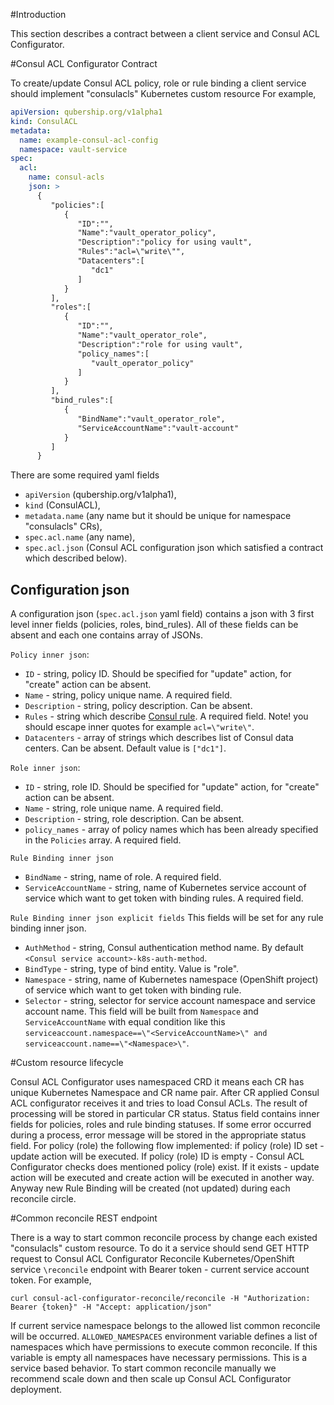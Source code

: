 #Introduction

This section describes a contract between a client service and Consul ACL Configurator.

#Consul ACL Configurator Contract

To create/update Consul ACL policy, role or rule binding a client service should implement "consulacls" Kubernetes custom resource
For example,
```yaml
apiVersion: qubership.org/v1alpha1
kind: ConsulACL
metadata:
  name: example-consul-acl-config
  namespace: vault-service
spec:
  acl:
    name: consul-acls
    json: >
      {
         "policies":[
            {
               "ID":"",
               "Name":"vault_operator_policy",
               "Description":"policy for using vault",
               "Rules":"acl=\"write\"",
               "Datacenters":[
                  "dc1"
               ]
            }
         ],
         "roles":[
            {
               "ID":"",
               "Name":"vault_operator_role",
               "Description":"role for using vault",
               "policy_names":[
                  "vault_operator_policy"
               ]
            }
         ],
         "bind_rules":[
            {
               "BindName":"vault_operator_role",
               "ServiceAccountName":"vault-account"
            }
         ]
      }
```
There are some required yaml fields 
- `apiVersion` (qubership.org/v1alpha1), 
- `kind` (ConsulACL), 
- `metadata.name` (any name but it should be unique for namespace "consulacls" CRs), 
- `spec.acl.name` (any name), 
- `spec.acl.json` (Consul ACL configuration json which satisfied a contract which described below).

## Configuration json
A configuration json (`spec.acl.json` yaml field) contains a json with 3 first level inner fields (policies, roles, bind_rules). All of these
fields can be absent and each one contains array of JSONs. 

`Policy inner json`:
* `ID` - string, policy ID. Should be specified for "update" action, for "create" action can be absent.
* `Name` - string, policy unique name. A required field.
* `Description` - string, policy description. Can be absent. 
* `Rules` - string which describe [Consul rule](https://www.consul.io/docs/acl/acl-rules). A required field. 
   Note! you should escape inner quotes for example `acl=\"write\"`. 
* `Datacenters` - array of strings which describes list of Consul data centers. Can be absent. Default value is `["dc1"]`.

`Role inner json`:
* `ID` - string, role ID. Should be specified for "update" action, for "create" action can be absent.
* `Name` - string, role unique name. A required field.
* `Description` - string, role description. Can be absent.
* `policy_names` - array of policy names which has been already specified in the `Policies` array. A required field.   

`Rule Binding inner json`
* `BindName` - string, name of role. A required field.
* `ServiceAccountName` - string, name of Kubernetes service account of service which want to get token with binding rules. A required field.

`Rule Binding inner json explicit fields`
This fields will be set for any rule binding inner json.
* `AuthMethod` - string, Consul authentication method name. By default `<Consul service account>-k8s-auth-method`.
* `BindType` - string, type of bind entity. Value is "role".
* `Namespace` - string, name of Kubernetes namespace (OpenShift project) of service which want to get token with binding rule.
* `Selector` - string, selector for service account namespace and service account name. This field will be built from `Namespace` and 
  `ServiceAccountName` with equal condition like this `serviceaccount.namespace==\"<ServiceAccountName>\" and serviceaccount.name==\"<Namespace>\"`.

#Custom resource lifecycle

Consul ACL Configurator uses namespaced CRD it means each CR has unique Kubernetes Namespace and CR name pair. After CR applied Consul ACL 
configurator receives it and tries to load Consul ACLs. The result of processing will be stored in particular CR status. 
Status field contains inner fields for policies, roles and rule binding statuses. If some error occurred during a process, 
error message will be stored in the appropriate status field. For policy (role) the following flow implemented:
if policy (role) ID set - update action will be executed. If policy (role) ID is empty - Consul ACL Configurator checks 
does mentioned policy (role) exist. If it exists - update action will be executed and create action will be executed in another way. 
Anyway new Rule Binding will be created (not updated) during each reconcile circle.       

#Common reconcile REST endpoint

There is a way to start common reconcile process by change each existed "consulacls" custom resource. To do it a service should send
GET HTTP request to Consul ACL Configurator Reconcile Kubernetes/OpenShift service `\reconcile` endpoint with Bearer token - current 
service account token. For example,
```
curl consul-acl-configurator-reconcile/reconcile -H "Authorization: Bearer {token}" -H "Accept: application/json"
``` 
If current service namespace belongs to the allowed list common reconcile will be occurred. 
`ALLOWED_NAMESPACES` environment variable defines a list of namespaces which have permissions to execute common reconcile. If this variable is empty
all namespaces have necessary permissions. This is a service based behavior. To start common reconcile manually we recommend scale down and then 
scale up Consul ACL Configurator deployment. 